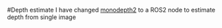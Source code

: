 #Depth estimate
I have changed [monodepth2](https://github.com/nianticlabs/monodepth2) to a ROS2 node to estimate depth from single image

